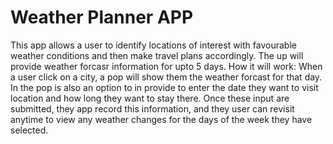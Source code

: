 # Weather Planner APP
This app allows a user to identify locations of interest with favourable weather conditions and then make travel plans accordingly. The up will provide weather forcasr information for upto 5 days. 
How it will work:
When a user click on a city, a pop will show them the weather forcast for that day. In the pop is also an option to in provide to enter the date they want to visit location and how long they want to stay there. Once these input are submitted, they app record this information, and they user can revisit anytime to view any weather changes for the days of the week they have selected.
